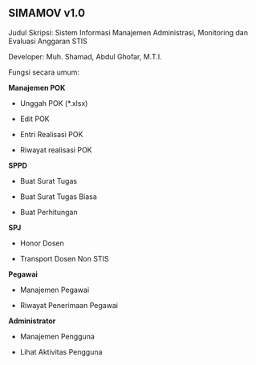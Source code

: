 SIMAMOV v1.0
-----------

Judul Skripsi: Sistem Informasi Manajemen Administrasi, Monitoring dan Evaluasi Anggaran STIS

Developer: Muh. Shamad, Abdul Ghofar, M.T.I.

Fungsi secara umum:

**Manajemen POK**

- Unggah POK (*.xlsx)

- Edit POK
  
- Entri Realisasi POK

- Riwayat realisasi POK
  
**SPPD**

- Buat Surat Tugas

- Buat Surat Tugas Biasa

- Buat Perhitungan

**SPJ**

- Honor Dosen

- Transport Dosen Non STIS

**Pegawai**

- Manajemen Pegawai

- Riwayat Penerimaan Pegawai

**Administrator**

- Manajemen Pengguna

- Lihat Aktivitas Pengguna